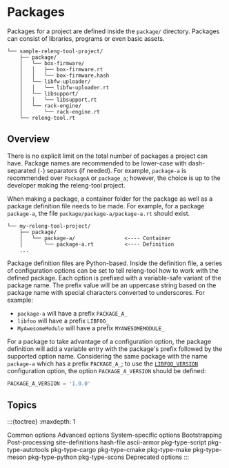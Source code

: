 # Packages

Packages for a project are defined inside the `package/` directory.
Packages can consist of libraries, programs or even basic assets.

```
└── sample-releng-tool-project/
    ├── package/
    │   └── box-firmware/
    │   │   ├── box-firmware.rt
    │   │   └── box-firmware.hash
    │   └── libfw-uploader/
    │   │   └── libfw-uploader.rt
    │   └── libsupport/
    │   │   └── libsupport.rt
    │   └── rack-engine/
    │       └── rack-engine.rt
    └── releng-tool.rt
```

## Overview

There is no explicit limit on the total number of packages a project can have.
Package names are recommended to be lower-case with dash-separated (`-`)
separators (if needed). For example, `package-a` is recommended over `PackageA`
or `package_a`; however, the choice is up to the developer making the
releng-tool project.

When making a package, a container folder for the package as well as a package
definition file needs to be made. For example, for a package `package-a`,
the file `package/package-a/package-a.rt` should exist.

```
└── my-releng-tool-project/
    ├── package/
    │   └── package-a/                <---- Container
    │       └── package-a.rt          <---- Definition
    ...
```

Package definition files are Python-based. Inside the definition file, a
series of configuration options can be set to tell releng-tool how to work
with the defined package. Each option is prefixed with a variable-safe
variant of the package name. The prefix value will be an uppercase string
based on the package name with special characters converted to underscores.
For example:

- `package-a` will have a prefix `PACKAGE_A_`
- `libfoo` will have a prefix `LIBFOO_`
- `MyAwesomeModule` will have a prefix `MYAWESOMEMODULE_`

For a package to take advantage of a configuration option, the package
definition will add a variable entry with the package's prefix followed by
the supported option name. Considering the same package with the name
`package-a` which has a prefix `PACKAGE_A_`; to use the
[`LIBFOO_VERSION`](pkg-opt-version) configuration option, the option
`PACKAGE_A_VERSION` should be defined:

```python
PACKAGE_A_VERSION = '1.0.0'
```

## Topics

:::{toctree}
:maxdepth: 1

Common options <common-pkg-options>
Advanced options <advanced-pkg-options>
System-specific options <system-pkg-options>
Bootstrapping <bootstrapping>
Post-processing <post-processing>
site-definitions
hash-file
ascii-armor
pkg-type-script
pkg-type-autotools
pkg-type-cargo
pkg-type-cmake
pkg-type-make
pkg-type-meson
pkg-type-python
pkg-type-scons
Deprecated options <deprecated-pkg-options>
:::
